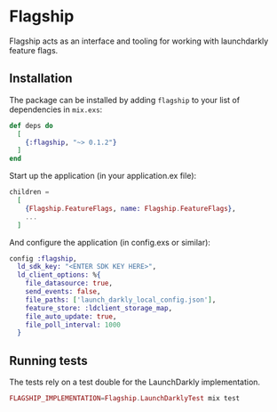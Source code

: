 # Flagship

Flagship acts as an interface and tooling for working with launchdarkly feature flags.

## Installation

The package can be installed by adding `flagship` to your list of dependencies in `mix.exs`:

```elixir
def deps do
  [
    {:flagship, "~> 0.1.2"}
  ]
end
```

Start up the application (in your application.ex file):
```elixir
children =
  [
    {Flagship.FeatureFlags, name: Flagship.FeatureFlags},
    ...
  ]
```

And configure the application (in config.exs or similar):
```elixir
config :flagship,
  ld_sdk_key: "<ENTER SDK KEY HERE>",
  ld_client_options: %{
    file_datasource: true,
    send_events: false,
    file_paths: ['launch_darkly_local_config.json'],
    feature_store: :ldclient_storage_map,
    file_auto_update: true,
    file_poll_interval: 1000
  }
```

## Running tests
The tests rely on a test double for the LaunchDarkly implementation.
```elixir
FLAGSHIP_IMPLEMENTATION=Flagship.LaunchDarklyTest mix test
```


